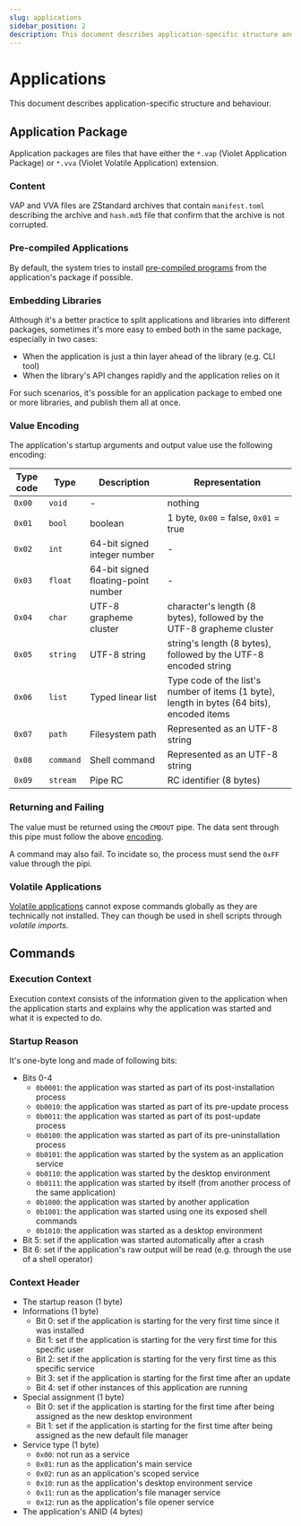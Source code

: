 ```yaml
---
slug: applications
sidebar_position: 2
description: This document describes application-specific structure and behaviour.
---
```


# Applications

This document describes application-specific structure and behaviour.

## Application Package

Application packages are files that have either the
`*.vap` (Violet Application Package) or
`*.vva` (Violet Volatile Application) extension.

### Content

VAP and VVA files are ZStandard archives that contain `manifest.toml`
describing the archive and `hash.md5` file that confirm that the archive
is not corrupted.

### Pre-compiled Applications

By default, the system tries to install
[pre-compiled programs](../technical/pre-compiling.md) from
the application's package if possible.

### Embedding Libraries

Although it's a better practice to split applications and libraries
into different packages, sometimes it's more easy to embed both in
the same package, especially in two cases:

- When the application is just a thin layer ahead of the library (e.g. CLI tool)
- When the library's API changes rapidly and the application relies on it

For such scenarios, it's possible for an application package to embed one or more libraries, and publish them all at once.

### Value Encoding

The application's startup arguments and output value use the following encoding:

|Type code|Type|Description|Representation|
|---|---|---|---|
|`0x00`|`void`|-|nothing|
|`0x01`|`bool`|boolean|1 byte, `0x00` = false, `0x01` = true|
|`0x02`|`int`|64-bit signed integer number|-|
|`0x03`|`float`|64-bit signed floating-point number|-|
|`0x04`|`char`|UTF-8 grapheme cluster|character's length (8 bytes), followed by the UTF-8 grapheme cluster|
|`0x05`|`string`|UTF-8 string|string's length (8 bytes), followed by the UTF-8 encoded string|
|`0x06`|`list`|Typed linear list|Type code of the list's number of items (1 byte), length in bytes (64 bits), encoded items|
|`0x07`|`path`|Filesystem path|Represented as an UTF-8 string|
|`0x08`|`command`|Shell command|Represented as an UTF-8 string|
|`0x09`|`stream`|Pipe RC|RC identifier (8 bytes)|

### Returning and Failing

The value must be returned using the `CMDOUT` pipe. The data sent through
this pipe must follow the above [encoding](#value-encoding).

A command may also fail. To incidate so, the process must send the `0xFF`
value through the pipi.

### Volatile Applications

[Volatile applications](../concepts/applications.md#volatile-applications)
cannot expose commands globally as they are technically not installed.
They can though be used in shell scripts through *volatile imports*.

## Commands

### Execution Context

Execution context consists of the information given to the
application when the application starts and explains why
the application was started and what it is expected to do.

### Startup Reason

It's one-byte long and made of following bits:

- Bits 0-4
  - `0b0001`: the application was started as part of its post-installation process
  - `0b0010`: the application was started as part of its pre-update process
  - `0b0011`: the application was started as part of its post-update process
  - `0b0100`: the application was started as part of its pre-uninstallation process
  - `0b0101`: the application was started by the system as an application service
  - `0b0110`: the application was started by the desktop environment
  - `0b0111`: the application was started by itself (from another process of the same application)
  - `0b1000`: the application was started by another application
  - `0b1001`: the application was started using one its exposed shell commands
  - `0b1010`: the application was started as a desktop environment
- Bit 5: set if the application was started automatically after a crash
- Bit 6: set if the application's raw output will be read (e.g. through the use of a shell operator)

### Context Header

- The startup reason (1 byte)
- Informations (1 byte)
  - Bit 0: set if the application is starting for the very first time since it was installed
  - Bit 1: set if the application is starting for the very first time for this specific user
  - Bit 2: set if the application is starting for the very first time as this specific service
  - Bit 3: set if the application is starting for the first time after an update
  - Bit 4: set if other instances of this application are running
- Special assignment (1 byte)
  - Bit 0: set if the application is starting for the first time after being assigned as the new desktop environment
  - Bit 1: set if the application is starting for the first time after being assigned as the new default file manager
- Service type (1 byte)
  - `0x00`: not run as a service
  - `0x01`: run as the application's main service
  - `0x02`: run as an application's scoped service
  - `0x10`: run as the application's desktop environment service
  - `0x11`: run as the application's file manager service
  - `0x12`: run as the application's file opener service
- The application's ANID (4 bytes)
